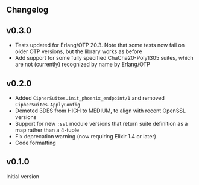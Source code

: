 ## Changelog

## v0.3.0

* Tests updated for Erlang/OTP 20.3. Note that some tests now fail on older
  OTP versions, but the library works as before
* Add support for some fully specified ChaCha20-Poly1305 suites, which are not
  (currently) recognized by name by Erlang/OTP

## v0.2.0

* Added `CipherSuites.init_phoenix_endpoint/1` and removed
  `CipherSuites.ApplyConfig`
* Demoted 3DES from HIGH to MEDIUM, to align with recent OpenSSL versions
* Support for new `:ssl` module versions that return suite definition
  as a map rather than a 4-tuple
* Fix deprecation warning (now requiring Elixir 1.4 or later)
* Code formatting

## v0.1.0

Initial version
